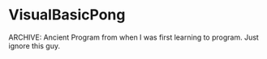 # VisualBasicPong
ARCHIVE: Ancient Program from when I was first learning to program. Just ignore this guy.
